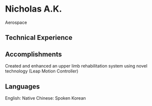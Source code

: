 # Nicholas A.K.
Aerospace
## Technical Experience

## Accomplishments
Created and enhanced an upper limb rehabilitation system using novel technology (Leap Motion Controller)

## Languages
English: Native
Chinese: Spoken
Korean


<!--stackedit_data:
eyJoaXN0b3J5IjpbNDU1OTM4NjEyXX0=
-->